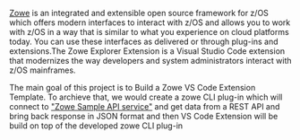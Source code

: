 
[Zowe](https://www.zowe.org) is an integrated and extensible open source framework for z/OS which offers modern interfaces to interact with z/OS and allows you to work with z/OS in a way that is similar to what you experience on cloud platforms today. You can use these interfaces as delivered or through plug-ins and extensions.The Zowe Explorer Extension is a Visual Studio Code extension that modernizes the way developers and system administrators interact with z/OS mainframes. 

The main goal of this project is to Build a Zowe VS Code Extension Template. To archieve that, we would create a zowe CLI plug-in which will connect to ["Zowe Sample API service"](https://github.com/zowe/sample-spring-boot-api-service/blob/master/zowe-rest-api-sample-spring/README.md) and get data from a REST API and bring back response in JSON format and then VS Code Extension will be build on top of the developed zowe CLI plug-in
